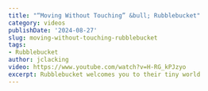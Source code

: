 ```yaml
---
title: "“Moving Without Touching” &bull; Rubblebucket"
category: videos
publishDate: '2024-08-27'
slug: moving-without-touching-rubblebucket
tags:
- Rubblebucket
author: jclacking
video: https://www.youtube.com/watch?v=H-RG_kPJzyo
excerpt: Rubblebucket welcomes you to their tiny world
---
```


